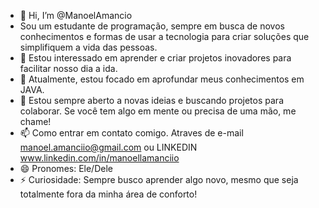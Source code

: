 - 👋 Hi, I’m @ManoelAmancio
- Sou um estudante de programação, sempre em busca de novos conhecimentos e formas de usar a tecnologia para criar soluções que simplifiquem a vida das pessoas.
- 👀 Estou interessado em aprender e criar projetos inovadores para facilitar nosso dia a ida.
- 🌱 Atualmente, estou focado em aprofundar meus conhecimentos em JAVA.
- 💞️ Estou sempre aberto a novas ideias e buscando projetos para colaborar. Se você tem algo em mente ou precisa de uma mão, me chame!
- 📫 Como entrar em contato comigo. Atraves de e-mail manoel.amanciio@gmail.com ou LINKEDIN www.linkedin.com/in/manoellamanciio
- 😄 Pronomes: Ele/Dele
- ⚡ Curiosidade: Sempre busco aprender algo novo, mesmo que seja totalmente fora da minha área de conforto!


<!---
ManoelAmancio/ManoelAmancio is a ✨ special ✨ repository because its `README.md` (this file) appears on your GitHub profile.
You can click the Preview link to take a look at your changes.
--->
